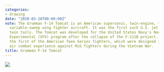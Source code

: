 ```yaml
---
categories:
- drawing
date: "2020-03-28T00:00:00Z"
note: The Grumman F-14 Tomcat is an American supersonic, twin-engine, two-seat, twin-tail,
  variable-sweep wing fighter aircraft. It was the first such U.S. jet fighter with
  twin tails. The Tomcat was developed for the United States Navy's Naval Fighter
  Experimental (VFX) program after the collapse of the F-111B project. The F-14 was
  the first of the American Teen Series fighters, which were designed incorporating
  air combat experience against MiG fighters during the Vietnam War.
title: Grumman F-14 Tomcat
---
```


<img src="/assets/pages/art/images/images/plane1.png">
